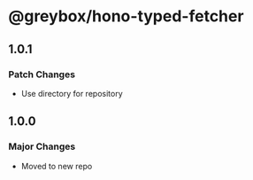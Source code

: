 # @greybox/hono-typed-fetcher

## 1.0.1

### Patch Changes

- Use directory for repository

## 1.0.0

### Major Changes

- Moved to new repo
